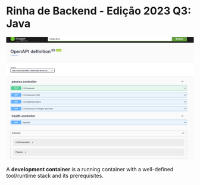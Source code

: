 # Rinha de Backend - Edição 2023 Q3: Java

![Rinha de Backend](/pessoa-service/src/main/resources/templates/img/initial_commit.png "Rinha de Backend")

A **development container** is a running container with a well-defined tool/runtime stack and its prerequisites.
